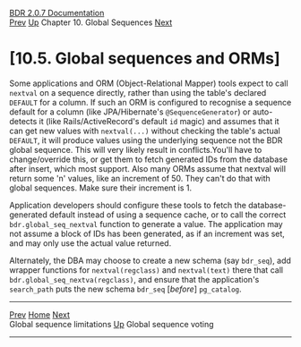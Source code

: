   [BDR 2.0.7 Documentation](README.md)                                                                                                                               
  [Prev](global-sequence-limitations.md "Global sequence limitations")   [Up](global-sequences.md)    Chapter 10. Global Sequences    [Next](global-sequence-voting.md "Global sequence voting")  


# [10.5. Global sequences and ORMs]

Some applications and ORM (Object-Relational Mapper) tools expect to
call `nextval` on a sequence directly, rather than using the
table\'s declared `DEFAULT` for a column. If such an ORM is
configured to recognise a sequence default for a column (like
JPA/Hibernate\'s `@SequenceGenerator`) or auto-detects it
(like Rails/ActiveRecord\'s default `id` magic) and assumes
that it can get new values with `nextval(...)` without
checking the table\'s actual `DEFAULT`, it will produce values
using the underlying sequence not the BDR global sequence. This will
very likely result in conflicts.You\'ll have to change/override this, or
get them to fetch generated IDs from the database after insert, which
most support. Also many ORMs assume that nextval will return some \'n\'
values, like an increment of 50. They can\'t do that with global
sequences. Make sure their increment is 1.

Application developers should configure these tools to fetch the
database-generated default instead of using a sequence cache, or to call
the correct `bdr.global_seq_nextval` function to generate a
value. The application may not assume a block of IDs has been generated,
as if an increment was set, and may only use the actual value returned.

Alternately, the DBA may choose to create a new schema (say
`bdr_seq`), add wrapper functions for
`nextval(regclass)` and `nextval(text)` there that
call `bdr.global_seq_nextva(regclass)`, and ensure that the
application\'s `search_path` puts the new schema
`bdr_seq` [*before*] `pg_catalog`.



  --------------------------------------------------------- -------------------------------------------- ----------------------------------------------------
  [Prev](global-sequence-limitations.md)        [Home](README.md)         [Next](global-sequence-voting.md)  
  Global sequence limitations                                [Up](global-sequences.md)                                Global sequence voting
  --------------------------------------------------------- -------------------------------------------- ----------------------------------------------------
